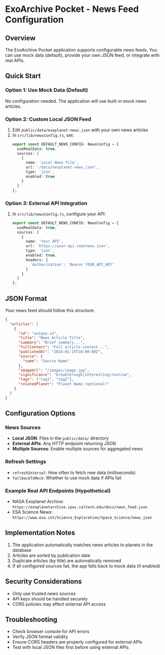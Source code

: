 # ExoArchive Pocket - News Feed Configuration

## Overview

The ExoArchive Pocket application supports configurable news feeds. You can use mock data (default), provide your own JSON feed, or integrate with real APIs.

## Quick Start

### Option 1: Use Mock Data (Default)
No configuration needed. The application will use built-in mock news articles.

### Option 2: Custom Local JSON Feed
1. Edit `public/data/exoplanet-news.json` with your own news articles
2. In `src/lib/newsConfig.ts`, set:
   ```typescript
   export const DEFAULT_NEWS_CONFIG: NewsConfig = {
     useRealData: true,
     sources: [
       {
         name: 'Local News File',
         url: '/data/exoplanet-news.json',
         type: 'json',
         enabled: true
       }
     ]
   };
   ```

### Option 3: External API Integration
1. In `src/lib/newsConfig.ts`, configure your API:
   ```typescript
   export const DEFAULT_NEWS_CONFIG: NewsConfig = {
     useRealData: true,
     sources: [
       {
         name: 'Your API',
         url: 'https://your-api.com/news.json',
         type: 'json',
         enabled: true,
         headers: {
           'Authorization': 'Bearer YOUR_API_KEY'
         }
       }
     ]
   };
   ```

## JSON Format

Your news feed should follow this structure:

```json
{
  "articles": [
    {
      "id": "unique-id",
      "title": "News Article Title",
      "summary": "Brief summary...",
      "fullContent": "Full article content...",
      "publishedAt": "2024-01-15T10:00:00Z",
      "source": {
        "name": "Source Name"
      },
      "imageUrl": "/images/image.jpg",
      "significance": "breakthrough|interesting|routine",
      "tags": ["tag1", "tag2"],
      "relatedPlanet": "Planet Name (optional)"
    }
  ]
}
```

## Configuration Options

### News Sources
- **Local JSON**: Files in the `public/data/` directory
- **External APIs**: Any HTTP endpoint returning JSON
- **Multiple Sources**: Enable multiple sources for aggregated news

### Refresh Settings
- `refreshInterval`: How often to fetch new data (milliseconds)
- `fallbackToMock`: Whether to use mock data if APIs fail

### Example Real API Endpoints (Hypothetical)
- NASA Exoplanet Archive: `https://exoplanetarchive.ipac.caltech.edu/docs/news_feed.json`
- ESA Science News: `https://www.esa.int/Science_Exploration/Space_Science/news.json`

## Implementation Notes

1. The application automatically matches news articles to planets in the database
2. Articles are sorted by publication date
3. Duplicate articles (by title) are automatically removed
4. If all configured sources fail, the app falls back to mock data (if enabled)

## Security Considerations

- Only use trusted news sources
- API keys should be handled securely
- CORS policies may affect external API access

## Troubleshooting

- Check browser console for API errors
- Verify JSON format validity
- Ensure CORS headers are properly configured for external APIs
- Test with local JSON files first before using external APIs